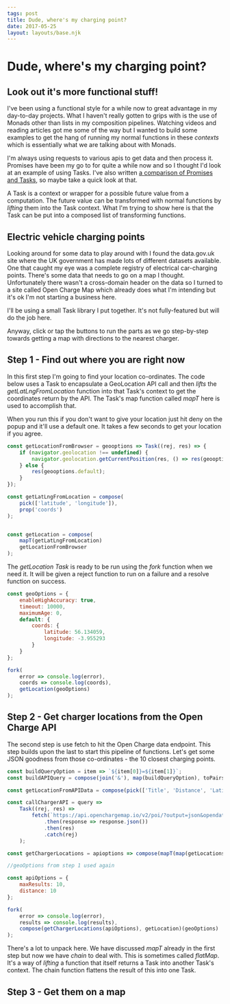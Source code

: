```yaml
---
tags: post
title: Dude, where's my charging point?
date: 2017-05-25
layout: layouts/base.njk
---
```


<script defer src="/scripts/charger.js"></script>

# Dude, where's my charging point?

## Look out it's more functional stuff!

I've been using a functional style for a while now to great advantage in my day-to-day projects. What I haven't really gotten to grips with is the use of Monads other than lists in my composition pipelines. Watching videos and reading articles got me some of the way but I wanted to build some examples to get the hang of running my normal functions in these _contexts_ which is essentially what we are talking about with Monads.

I'm always using requests to various apis to get data and then process it. Promises have been my go to for quite a while now and so I thought I'd look at an example of using Tasks. I've also written <a href="/writing/tasksandpromises">a comparison of Promises and Tasks<a href="/writing/tasksandpromises"></a>, so maybe take a quick look at that.

A Task is a context or wrapper for a possible future value from a computation. The future value can be transformed with normal functions by _lifting_ them into the Task context. What I'm trying to show here is that the Task can be put into a composed list of transforming functions.

## Electric vehicle charging points

Looking around for some data to play around with I found the data.gov.uk site where the UK government has made lots of different datasets available. One that caught my eye was a complete registry of electrical car-charging points. There's some data that needs to go on a map I thought. Unfortunately there wasn't a cross-domain header on the data so I turned to a site called Open Charge Map which already does what I'm intending but it's ok I'm not starting a business here.

I'll be using a small Task library I put together. It's not fully-featured but will do the job here.

Anyway, click or tap the buttons to run the parts as we go step-by-step towards getting a map with directions to the nearest charger.

## Step 1 - Find out where you are right now

In this first step I'm going to find your location co-ordinates. The code below uses a Task to encapsulate a GeoLocation API call and then _lifts_ the _getLatLngFromLocation_ function into that Task's context to get the coordinates return by the API. The Task's map function called _mapT_ here is used to accomplish that.

When you run this if you don't want to give your location just hit deny on the popup and it'll use a default one. It takes a few seconds to get your location if you agree.

<div class="code-example" id="charger1"></div>

```js
const getLocationFromBrowser = geooptions => Task((rej, res) => {
    if (navigator.geolocation !== undefined) {
        navigator.geolocation.getCurrentPosition(res, () => res(geooptions.default), geooptions);
    } else {
        res(geooptions.default);
    }
});

const getLatLngFromLocation = compose(
    pick(['latitude', 'longitude']),
    prop('coords')
);


const getLocation = compose(
    mapT(getLatLngFromLocation)
    getLocationFromBrowser
);

```

The _getLocation Task_ is ready to be run using the _fork_ function when we need it. It will be given a reject function to run on a failure and a resolve function on success.

```js
const geoOptions = {
    enableHighAccuracy: true,
    timeout: 10000,
    maximumAge: 0,
    default: {
        coords: {
            latitude: 56.134059,
            longitude: -3.955293
        }
    }
};

fork(
    error => console.log(error),
    coords => console.log(coords),
    getLocation(geoOptions)
);
```

## Step 2 - Get charger locations from the Open Charge API

The second step is use fetch to hit the Open Charge data endpoint. This step builds upon the last to start this pipeline of functions. Let's get some JSON goodness from those co-ordinates - the 10 closest charging points.

<div class="code-example" id="charger2"></div>

```js
const buildQueryOption = item => `${item[0]}=${item[1]}`;
const buildAPIQuery = compose(join('&'), map(buildQueryOption), toPairs);

const getLocationFromAPIData = compose(pick(['Title', 'Distance', 'Latitude', 'Longitude']), prop(['AddressInfo']));

const callChargerAPI = query =>
    Task((rej, res) =>
        fetch(`https://api.openchargemap.io/v2/poi/?output=json&opendata=true&${query}`)
            .then(response => response.json())
            .then(res)
            .catch(rej)
    );

const getChargerLocations = apioptions => compose(mapT(map(getLocationsFromAPIData)), chain(callChargerAPI), mapT(buildAPIQuery), mapT(merge(apioptions)));
```

```js
//geoOptions from step 1 used again

const apiOptions = {
    maxResults: 10,
    distance: 10
};

fork(
    error => console.log(error),
    results => console.log(results),
    compose(getChargerLocations(apiOptions), getLocation)(geoOptions)
);
```

There's a lot to unpack here. We have discussed _mapT_ already in the first step but now we have _chain_ to deal with. This is sometimes called _flatMap_. It's a way of _lifting_ a function that itself returns a Task into another Task's context. The chain function flattens the result of this into one Task.

## Step 3 - Get them on a map

<div class="code-example" id="charger3"></div>
